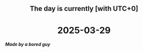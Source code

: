 <h2 align=center>The day is currently [with UTC+0]</h2>
<h1 align=center><!--TIME BEGIN-->2025-03-29<!--TIME END--></h1>
<h5>Made by a bored guy</h5>
